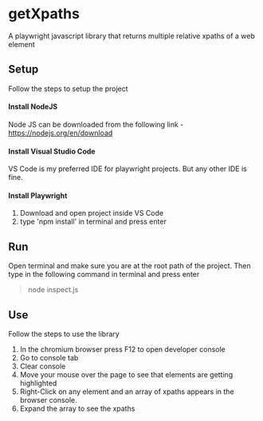 # getXpaths
A playwright javascript library that returns multiple relative xpaths of a web element

## Setup
Follow the steps to setup the project
#### Install NodeJS
Node JS can be downloaded from the following link - https://nodejs.org/en/download
#### Install Visual Studio Code
VS Code is my preferred IDE for playwright projects. But any other IDE is fine.
#### Install Playwright
1. Download and open project inside VS Code
2. type 'npm install' in terminal and press enter
   
## Run
Open terminal and make sure you are at the root path of the project. Then type in the following command in terminal and press enter
>node inspect.js

## Use
Follow the steps to use the library
1. In the chromium browser press F12 to open developer console
2. Go to console tab
3. Clear console
4. Move your mouse over the page to see that elements are getting highlighted
5. Right-Click on any element and an array of xpaths appears in the browser console.
6. Expand the array to see the xpaths
